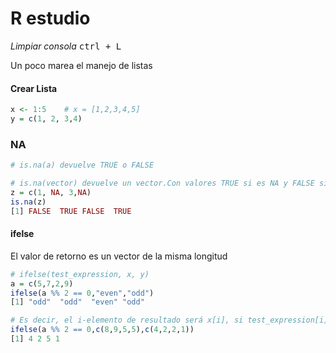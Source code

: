 # R estudio

*Limpiar consola* <kbd>ctrl + L</kbd> 

Un  poco marea el manejo de listas

#### Crear Lista

````R
x <- 1:5    # x = [1,2,3,4,5] 
y = c(1, 2, 3,4)
````

### NA

````R
# is.na(a) devuelve TRUE o FALSE

# is.na(vector) devuelve un vector.Con valores TRUE si es NA y FALSE si no lo es
z = c(1, NA, 3,NA)
is.na(z)
[1] FALSE  TRUE FALSE  TRUE
````

#### ifelse

El valor de retorno es un vector de la misma longitud

````R
# ifelse(test_expression, x, y)
a = c(5,7,2,9)
ifelse(a %% 2 == 0,"even","odd")
[1] "odd"  "odd"  "even" "odd"

# Es decir, el i-elemento de resultado será x[i], si test_expression[i] es       TRUE, lo contrario se toma el valor de y[i].
ifelse(a %% 2 == 0,c(8,9,5,5),c(4,2,2,1))
[1] 4 2 5 1
````

